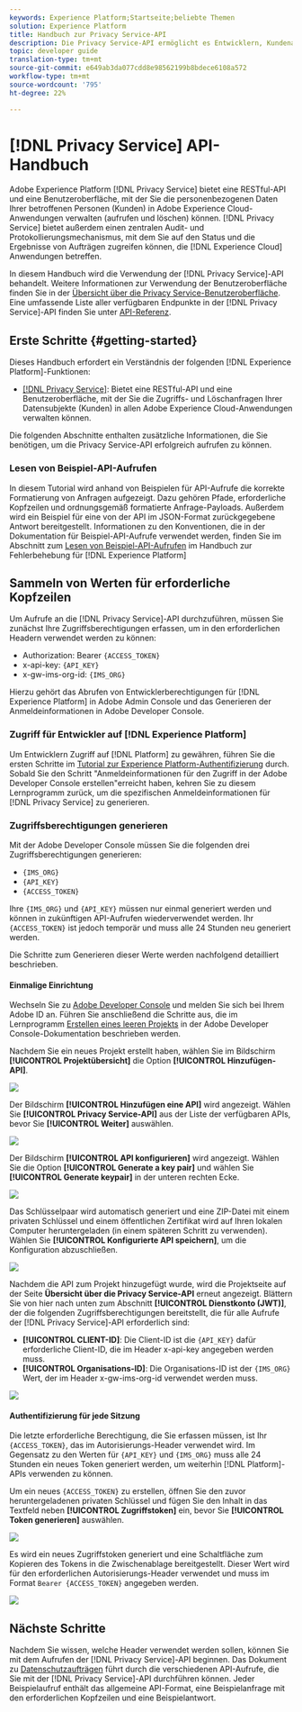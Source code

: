 ```yaml
---
keywords: Experience Platform;Startseite;beliebte Themen
solution: Experience Platform
title: Handbuch zur Privacy Service-API
description: Die Privacy Service-API ermöglicht es Entwicklern, Kundenanfragen zu erstellen und zu verwalten, um in allen Experience Cloud-Anwendungen auf ihre personenbezogenen Daten zuzugreifen oder sie zu löschen. Dabei gelten die gesetzlichen Datenschutzbestimmungen. In diesem Handbuch erfahren Sie, wie Sie wichtige Vorgänge mit der API durchführen.
topic: developer guide
translation-type: tm+mt
source-git-commit: e649ab3da077cdd8e98562199b8bdece6108a572
workflow-type: tm+mt
source-wordcount: '795'
ht-degree: 22%

---
```



# [!DNL Privacy Service] API-Handbuch

Adobe Experience Platform [!DNL Privacy Service] bietet eine RESTful-API und eine Benutzeroberfläche, mit der Sie die personenbezogenen Daten Ihrer betroffenen Personen (Kunden) in Adobe Experience Cloud-Anwendungen verwalten (aufrufen und löschen) können. [!DNL Privacy Service] bietet außerdem einen zentralen Audit- und Protokollierungsmechanismus, mit dem Sie auf den Status und die Ergebnisse von Aufträgen zugreifen können, die  [!DNL Experience Cloud] Anwendungen betreffen.

In diesem Handbuch wird die Verwendung der [!DNL Privacy Service]-API behandelt. Weitere Informationen zur Verwendung der Benutzeroberfläche finden Sie in der [Übersicht über die Privacy Service-Benutzeroberfläche](../ui/overview.md). Eine umfassende Liste aller verfügbaren Endpunkte in der [!DNL Privacy Service]-API finden Sie unter [API-Referenz](https://www.adobe.io/apis/experienceplatform/home/api-reference.html#!acpdr/swagger-specs/privacy-service.yaml).

## Erste Schritte {#getting-started}

Dieses Handbuch erfordert ein Verständnis der folgenden [!DNL Experience Platform]-Funktionen:

* [[!DNL Privacy Service]](../home.md): Bietet eine RESTful-API und eine Benutzeroberfläche, mit der Sie die Zugriffs- und Löschanfragen Ihrer Datensubjekte (Kunden) in allen Adobe Experience Cloud-Anwendungen verwalten können.

Die folgenden Abschnitte enthalten zusätzliche Informationen, die Sie benötigen, um die Privacy Service-API erfolgreich aufrufen zu können.

### Lesen von Beispiel-API-Aufrufen

In diesem Tutorial wird anhand von Beispielen für API-Aufrufe die korrekte Formatierung von Anfragen aufgezeigt. Dazu gehören Pfade, erforderliche Kopfzeilen und ordnungsgemäß formatierte Anfrage-Payloads. Außerdem wird ein Beispiel für eine von der API im JSON-Format zurückgegebene Antwort bereitgestellt. Informationen zu den Konventionen, die in der Dokumentation für Beispiel-API-Aufrufe verwendet werden, finden Sie im Abschnitt zum [Lesen von Beispiel-API-Aufrufen](../../landing/troubleshooting.md) im Handbuch zur Fehlerbehebung für [!DNL Experience Platform]

## Sammeln von Werten für erforderliche Kopfzeilen

Um Aufrufe an die [!DNL Privacy Service]-API durchzuführen, müssen Sie zunächst Ihre Zugriffsberechtigungen erfassen, um in den erforderlichen Headern verwendet werden zu können:

* Authorization: Bearer `{ACCESS_TOKEN}`
* x-api-key: `{API_KEY}`
* x-gw-ims-org-id: `{IMS_ORG}`

Hierzu gehört das Abrufen von Entwicklerberechtigungen für [!DNL Experience Platform] in Adobe Admin Console und das Generieren der Anmeldeinformationen in Adobe Developer Console.

### Zugriff für Entwickler auf [!DNL Experience Platform]

Um Entwicklern Zugriff auf [!DNL Platform] zu gewähren, führen Sie die ersten Schritte im [Tutorial zur Experience Platform-Authentifizierung](https://www.adobe.com/go/platform-api-authentication-en) durch. Sobald Sie den Schritt &quot;Anmeldeinformationen für den Zugriff in der Adobe Developer Console erstellen&quot;erreicht haben, kehren Sie zu diesem Lernprogramm zurück, um die spezifischen Anmeldeinformationen für [!DNL Privacy Service] zu generieren.

### Zugriffsberechtigungen generieren

Mit der Adobe Developer Console müssen Sie die folgenden drei Zugriffsberechtigungen generieren:

* `{IMS_ORG}`
* `{API_KEY}`
* `{ACCESS_TOKEN}`

Ihre `{IMS_ORG}` und `{API_KEY}` müssen nur einmal generiert werden und können in zukünftigen API-Aufrufen wiederverwendet werden. Ihr `{ACCESS_TOKEN}` ist jedoch temporär und muss alle 24 Stunden neu generiert werden.

Die Schritte zum Generieren dieser Werte werden nachfolgend detailliert beschrieben.

#### Einmalige Einrichtung

Wechseln Sie zu [Adobe Developer Console](https://www.adobe.com/go/devs_console_ui_de) und melden Sie sich bei Ihrem Adobe ID an. Führen Sie anschließend die Schritte aus, die im Lernprogramm [Erstellen eines leeren Projekts](https://www.adobe.io/apis/experienceplatform/console/docs.html#!AdobeDocs/adobeio-console/master/projects-empty.md) in der Adobe Developer Console-Dokumentation beschrieben werden.

Nachdem Sie ein neues Projekt erstellt haben, wählen Sie im Bildschirm **[!UICONTROL Projektübersicht]** die Option **[!UICONTROL Hinzufügen-API]**.

![](../images/api/getting-started/add-api-button.png)

Der Bildschirm **[!UICONTROL Hinzufügen eine API]** wird angezeigt. Wählen Sie **[!UICONTROL Privacy Service-API]** aus der Liste der verfügbaren APIs, bevor Sie **[!UICONTROL Weiter]** auswählen.

![](../images/api/getting-started/add-privacy-service-api.png)

Der Bildschirm **[!UICONTROL API konfigurieren]** wird angezeigt. Wählen Sie die Option **[!UICONTROL Generate a key pair]** und wählen Sie **[!UICONTROL Generate keypair]** in der unteren rechten Ecke.

![](../images/api/getting-started/generate-key-pair.png)

Das Schlüsselpaar wird automatisch generiert und eine ZIP-Datei mit einem privaten Schlüssel und einem öffentlichen Zertifikat wird auf Ihren lokalen Computer heruntergeladen (in einem späteren Schritt zu verwenden). Wählen Sie **[!UICONTROL Konfigurierte API speichern]**, um die Konfiguration abzuschließen.

![](../images/api/getting-started/key-pair-generated.png)

Nachdem die API zum Projekt hinzugefügt wurde, wird die Projektseite auf der Seite **Übersicht über die Privacy Service-API** erneut angezeigt. Blättern Sie von hier nach unten zum Abschnitt **[!UICONTROL Dienstkonto (JWT)]**, der die folgenden Zugriffsberechtigungen bereitstellt, die für alle Aufrufe der [!DNL Privacy Service]-API erforderlich sind:

* **[!UICONTROL CLIENT-ID]**: Die Client-ID ist die  `{API_KEY}` dafür erforderliche Client-ID, die im Header x-api-key angegeben werden muss.
* **[!UICONTROL Organisations-ID]**: Die Organisations-ID ist der  `{IMS_ORG}` Wert, der im Header x-gw-ims-org-id verwendet werden muss.

![](../images/api/getting-started/jwt-credentials.png)

#### Authentifizierung für jede Sitzung

Die letzte erforderliche Berechtigung, die Sie erfassen müssen, ist Ihr `{ACCESS_TOKEN}`, das im Autorisierungs-Header verwendet wird. Im Gegensatz zu den Werten für `{API_KEY}` und `{IMS_ORG}` muss alle 24 Stunden ein neues Token generiert werden, um weiterhin [!DNL Platform]-APIs verwenden zu können.

Um ein neues `{ACCESS_TOKEN}` zu erstellen, öffnen Sie den zuvor heruntergeladenen privaten Schlüssel und fügen Sie den Inhalt in das Textfeld neben **[!UICONTROL Zugriffstoken]** ein, bevor Sie **[!UICONTROL Token generieren]** auswählen.

![](../images/api/getting-started/paste-private-key.png)

Es wird ein neues Zugriffstoken generiert und eine Schaltfläche zum Kopieren des Tokens in die Zwischenablage bereitgestellt. Dieser Wert wird für den erforderlichen Autorisierungs-Header verwendet und muss im Format `Bearer {ACCESS_TOKEN}` angegeben werden.

![](../images/api/getting-started/generated-access-token.png)

## Nächste Schritte

Nachdem Sie wissen, welche Header verwendet werden sollen, können Sie mit dem Aufrufen der [!DNL Privacy Service]-API beginnen. Das Dokument zu [Datenschutzaufträgen](privacy-jobs.md) führt durch die verschiedenen API-Aufrufe, die Sie mit der [!DNL Privacy Service]-API durchführen können. Jeder Beispielaufruf enthält das allgemeine API-Format, eine Beispielanfrage mit den erforderlichen Kopfzeilen und eine Beispielantwort.

